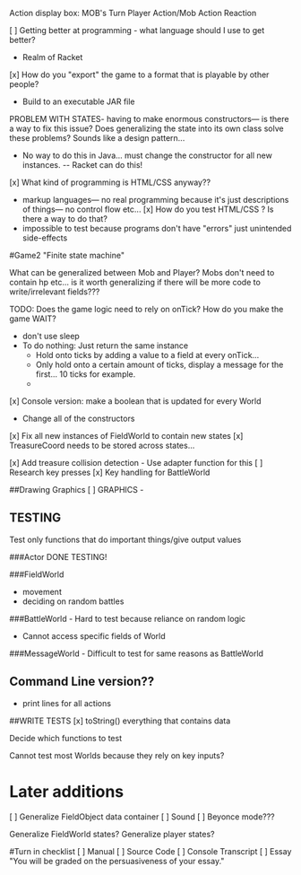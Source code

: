 Action display box:
MOB's Turn
Player Action/Mob Action
Reaction	
	

[ ] Getting better at programming - what language should I use to get better?
- Realm of Racket

[x] How do you "export" the game to a format that is playable by other people? 
- Build to an executable JAR file


PROBLEM WITH STATES- having to make enormous constructors—
is there a way to fix this issue? 
Does generalizing the state into its own class solve these problems? Sounds like a design pattern...  
- No way to do this in Java... must change the constructor for all new instances.
-- Racket can do this!

[x] What kind of programming is HTML/CSS anyway??
- markup languages— no real programming because it's just descriptions of things— no control flow etc...
[x] How do you test HTML/CSS ? Is there a way to do that? 
- impossible to test because programs don't have "errors" just unintended side-effects 

#Game2 
"Finite state machine"

What can be generalized between Mob and Player? 
Mobs don't need to contain hp etc... is it worth generalizing if there will be more code to write/irrelevant fields???

TODO:
Does the game logic need to rely on onTick? How do you make the game WAIT?
- don't use sleep
- To do nothing: Just return the same instance 
	- Hold onto ticks by adding a value to a field at every onTick...
	- Only hold onto a certain amount of ticks, display a message for the first... 10 ticks for example.
	- 

[x] Console version: make a boolean that is updated for every World 
- Change all of the constructors 

[x] Fix all new instances of FieldWorld to contain new states
[x] TreasureCoord needs to be stored across states...

[x] Add treasure collision detection
	- Use adapter function for this
[ ] Research key presses
[x] Key handling for BattleWorld

##Drawing Graphics
[ ] GRAPHICS - 

## TESTING
Test only functions that do important things/give output values

###Actor
DONE TESTING!

###FieldWorld
 - movement
 - deciding on random battles


###BattleWorld - 
Hard to test because reliance on random logic
 - Cannot access specific fields of World 

###MessageWorld - 
Difficult to test for same reasons as BattleWorld



## Command Line version??
- print lines for all actions

##WRITE TESTS
[x] toString() everything that contains data

Decide which functions to test 

Cannot test most Worlds because they rely on key inputs?	

# Later additions
[ ] Generalize FieldObject data container
[ ] Sound
[ ] Beyonce mode???

Generalize FieldWorld states?
Generalize player states?


#Turn in checklist
[ ] Manual
[ ] Source Code
[ ] Console Transcript
[ ] Essay
"You will be graded on the persuasiveness of your essay."